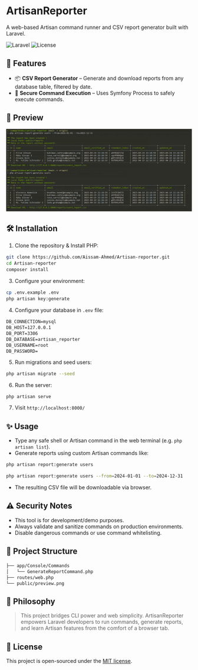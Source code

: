 # ArtisanReporter

A web-based Artisan command runner and CSV report generator built with Laravel.

![Laravel](https://img.shields.io/badge/Laravel-11.x-red)
![License](https://img.shields.io/badge/license-MIT-green)

## 🚀 Features

- 📦 **CSV Report Generator** – Generate and download reports from any database table, filtered by date.
- 🔐 **Secure Command Execution** – Uses Symfony Process to safely execute commands.

## 📸 Preview

![preview](public/preview.png) <!-- Add your screenshot here -->

## 🛠 Installation

1. Clone the repository & Install PHP:

```bash
git clone https://github.com/Aissam-Ahmed/Artisan-reporter.git
cd Artisan-reporter
composer install
```

3. Configure your environment:

```bash
cp .env.example .env
php artisan key:generate
```

4. Configure your database in `.env` file:

```env
DB_CONNECTION=mysql
DB_HOST=127.0.0.1
DB_PORT=3306
DB_DATABASE=artisan_reporter
DB_USERNAME=root
DB_PASSWORD=
```

5. Run migrations and seed users:

```bash
php artisan migrate --seed
```

6. Run the server:

```bash
php artisan serve
```

7. Visit `http://localhost:8000/`

## ✨ Usage

- Type any safe shell or Artisan command in the web terminal (e.g. `php artisan list`).
- Generate reports using custom Artisan commands like:
```bash
php artisan report:generate users
```

```bash
php artisan report:generate users --from=2024-01-01 --to=2024-12-31
```

- The resulting CSV file will be downloadable via browser.

## ⚠️ Security Notes

- This tool is for development/demo purposes.
- Always validate and sanitize commands on production environments.
- Disable dangerous commands or use command whitelisting.

## 📁 Project Structure

```
├── app/Console/Commands
│   └── GenerateReportCommand.php
├── routes/web.php
└── public/preview.png
```

## 📖 Philosophy

> This project bridges CLI power and web simplicity. ArtisanReporter empowers Laravel developers to run commands, generate reports, and learn Artisan features from the comfort of a browser tab.

## 📝 License

This project is open-sourced under the [MIT license](LICENSE).

